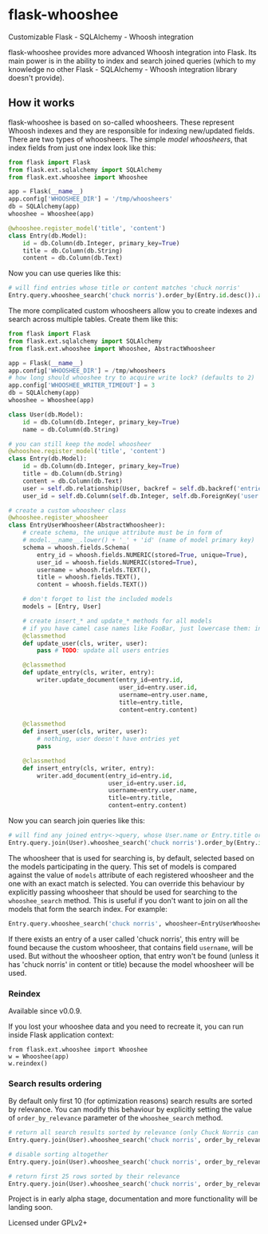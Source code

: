 flask-whooshee
==============

Customizable Flask - SQLAlchemy - Whoosh integration

flask-whooshee provides more advanced Whoosh integration into Flask. Its main power is in the ability to index and search joined queries (which to my knowledge no other Flask - SQLAlchemy - Whoosh integration library doesn't provide).

How it works
------------
flask-whooshee is based on so-called whoosheers. These represent Whoosh indexes and they are responsible for indexing new/updated fields. There are two types of whoosheers. The simple *model whoosheers*, that index fields from just one index look like this:

```python
from flask import Flask
from flask.ext.sqlalchemy import SQLAlchemy
from flask.ext.whooshee import Whooshee

app = Flask(__name__)
app.config['WHOOSHEE_DIR'] = '/tmp/whoosheers'
db = SQLAlchemy(app)
whooshee = Whooshee(app)

@whooshee.register_model('title', 'content')
class Entry(db.Model):
    id = db.Column(db.Integer, primary_key=True)
    title = db.Column(db.String)
    content = db.Column(db.Text)
```

Now you can use queries like this:
```python
# will find entries whose title or content matches 'chuck norris'
Entry.query.whooshee_search('chuck norris').order_by(Entry.id.desc()).all()
```

The more complicated custom whoosheers allow you to create indexes and search across multiple tables. Create them like this:

```python
from flask import Flask
from flask.ext.sqlalchemy import SQLAlchemy
from flask.ext.whooshee import Whooshee, AbstractWhoosheer

app = Flask(__name__)
app.config['WHOOSHEE_DIR'] = /tmp/whoosheers
# how long should whooshee try to acquire write lock? (defaults to 2)
app.config['WHOOSHEE_WRITER_TIMEOUT'] = 3
db = SQLAlchemy(app)
whooshee = Whooshee(app)

class User(db.Model):
    id = db.Column(db.Integer, primary_key=True)
    name = db.Column(db.String)

# you can still keep the model whoosheer
@whooshee.register_model('title', 'content')
class Entry(db.Model):
    id = db.Column(db.Integer, primary_key=True)
    title = db.Column(db.String)
    content = db.Column(db.Text)
    user = self.db.relationship(User, backref = self.db.backref('entries'))
    user_id = self.db.Column(self.db.Integer, self.db.ForeignKey('user.id'))

# create a custom whoosheer class
@whooshee.register_whoosheer
class EntryUserWhoosheer(AbstractWhoosheer):
    # create schema, the unique attribute must be in form of
    # model.__name__.lower() + '_' + 'id' (name of model primary key)
    schema = whoosh.fields.Schema(
        entry_id = whoosh.fields.NUMERIC(stored=True, unique=True),
        user_id = whoosh.fields.NUMERIC(stored=True),
        username = whoosh.fields.TEXT(),
        title = whoosh.fields.TEXT(),
        content = whoosh.fields.TEXT())

    # don't forget to list the included models
    models = [Entry, User]

    # create insert_* and update_* methods for all models
    # if you have camel case names like FooBar, just lowercase them: insert_foobar, update_foobar
    @classmethod
    def update_user(cls, writer, user):
        pass # TODO: update all users entries 

    @classmethod
    def update_entry(cls, writer, entry):
        writer.update_document(entry_id=entry.id,
                               user_id=entry.user.id,
                               username=entry.user.name,
                               title=entry.title,
                               content=entry.content)

    @classmethod
    def insert_user(cls, writer, user):
        # nothing, user doesn't have entries yet
        pass

    @classmethod
    def insert_entry(cls, writer, entry):
        writer.add_document(entry_id=entry.id,
                            user_id=entry.user.id,
                            username=entry.user.name,
                            title=entry.title,
                            content=entry.content)
```

Now you can search join queries like this:
```python
# will find any joined entry<->query, whose User.name or Entry.title or Entry.content matches 'chuck norris'
Entry.query.join(User).whooshee_search('chuck norris').order_by(Entry.id.desc()).all()
```

The whoosheer that is used for searching is, by default, selected based on the models participating in the query.
This set of models is compared against the value of `models` attribute of each registered whoosheer and the one
with an exact match is selected. You can override this behaviour by explicitly passing whoosheer that should be
used for searching to the `whooshee_search` method. This is useful if you don't want to join on all the models that
form the search index. For example:
```python
Entry.query.whooshee_search('chuck norris', whoosheer=EntryUserWhoosheer).order_by(Entry.id.desc()).all()
```
If there exists an entry of a user called 'chuck norris', this entry will be found because the custom whoosheer, that contains field `username`, will be used. But without the whoosheer option, that entry won't be found (unless it has 'chuck&nbsp;norris' in content or title) because the model whoosheer will be used.

### Reindex

Available since v0.0.9.

If you lost your whooshee data and you need to recreate it, you can run inside Flask application context:

```
from flask.ext.whooshee import Whooshee
w = Whooshee(app)
w.reindex()
```
### Search results ordering

By default only first 10 (for optimization reasons) search results are sorted by relevance.
You can modify this behaviour by explicitly setting the value of `order_by_relevance`
parameter of the `whooshee_search` method.

```python
# return all search results sorted by relevance (only Chuck Norris can do this)
Entry.query.join(User).whooshee_search('chuck norris', order_by_relevance=-1).all()

# disable sorting altogether
Entry.query.join(User).whooshee_search('chuck norris', order_by_relevance=0).all()

# return first 25 rows sorted by their relevance
Entry.query.join(User).whooshee_search('chuck norris', order_by_relevance=25).all()
```


Project is in early alpha stage, documentation and more functionality will be landing soon.

Licensed under GPLv2+
